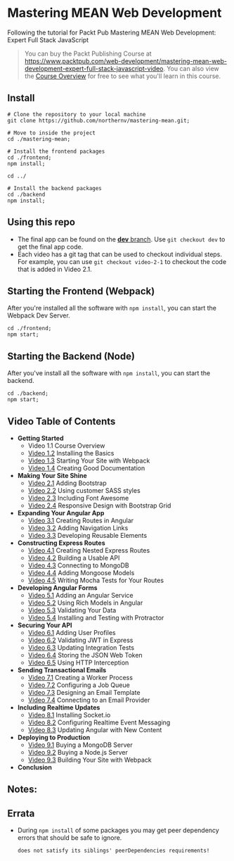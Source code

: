 # Mastering MEAN Web Development
Following the tutorial for Packt Pub Mastering MEAN Web Development: Expert Full Stack JavaScript


> You can buy the Packt Publishing Course at https://www.packtpub.com/web-development/mastering-mean-web-development-expert-full-stack-javascript-video. You can also view the [Course Overview](https://www.packtpub.com/packtlib/video/Web%20Development/9781785882159/8558/8559/The%20Course%20Overview) for free to see what you'll learn in this course.


## Install

```
# Clone the repository to your local machine
git clone https://github.com/northernv/mastering-mean.git;

# Move to inside the project
cd ./mastering-mean;

# Install the frontend packages
cd ./frontend;
npm install;

cd ../

# Install the backend packages
cd ./backend
npm install;
```

## Using this repo

* The final app can be found on the [**dev** branch](https://github.com/northernv/mastering-mean/tree/dev). Use `git checkout dev` to get the final app code.
* Each video has a git tag that can be used to checkout individual steps. For example, you can use `git checkout video-2-1` to checkout the code that is added in Video 2.1.


## Starting the Frontend (Webpack)
After you're installed all the software with `npm install`, you can start the Webpack Dev Server.

```
cd ./frontend;
npm start;
```

## Starting the Backend (Node)
After you've install all the software with `npm install`, you can start the backend.

```
cd ./backend;
npm start;
```

## Video Table of Contents

* **Getting Started**
  * Video 1.1 Course Overview
  * [Video 1.2](https://github.com/northernv/mastering-mean/tree/video-1-2) Installing the Basics
  * [Video 1.3](https://github.com/northernv/mastering-mean/tree/video-1-3) Starting Your Site with Webpack
  * [Video 1.4](https://github.com/northernv/mastering-mean/tree/video-1-4) Creating Good Documentation
* **Making Your Site Shine**
  * [Video 2.1](https://github.com/northernv/mastering-mean/tree/video-2-1) Adding Bootstrap
  * [Video 2.2](https://github.com/northernv/mastering-mean/tree/video-2-2) Using customer SASS styles
  * [Video 2.3](https://github.com/northernv/mastering-mean/tree/video-2-3) Including Font Awesome
  * [Video 2.4](https://github.com/northernv/mastering-mean/tree/video-2-4) Responsive Design with Bootstrap Grid
* **Expanding Your Angular App**
  * [Video 3.1](https://github.com/northernv/mastering-mean/tree/video-3-1) Creating Routes in Angular
  * [Video 3.2](https://github.com/northernv/mastering-mean/tree/video-3-2) Adding Navigation Links
  * [Video 3.3](https://github.com/northernv/mastering-mean/tree/video-3-3) Developing Reusable Elements
* **Constructing Express Routes**
  * [Video 4.1](https://github.com/northernv/mastering-mean/tree/video-4-1) Creating Nested Express Routes
  * [Video 4.2](https://github.com/northernv/mastering-mean/tree/video-4-2) Building a Usable API
  * [Video 4.3](https://github.com/northernv/mastering-mean/tree/video-4-3) Connecting to MongoDB
  * [Video 4.4](https://github.com/northernv/mastering-mean/tree/video-4-4) Adding Mongoose Models
  * [Video 4.5](https://github.com/northernv/mastering-mean/tree/video-4-5) Writing Mocha Tests for Your Routes
* **Developing Angular Forms**
  * [Video 5.1](https://github.com/northernv/mastering-mean/tree/video-5-1) Adding an Angular Service
  * [Video 5.2](https://github.com/northernv/mastering-mean/tree/video-5-2) Using Rich Models in Angular
  * [Video 5.3](https://github.com/northernv/mastering-mean/tree/video-5-3) Validating Your Data
  * [Video 5.4](https://github.com/northernv/mastering-mean/tree/video-5-4) Installing and Testing with Protractor
* **Securing Your API**
  * [Video 6.1](https://github.com/northernv/mastering-mean/tree/video-6-1) Adding User Profiles
  * [Video 6.2](https://github.com/northernv/mastering-mean/tree/video-6-2) Validating JWT in Express
  * [Video 6.3](https://github.com/northernv/mastering-mean/tree/video-6-3) Updating Integration Tests
  * [Video 6.4](https://github.com/northernv/mastering-mean/tree/video-6-4) Storing the JSON Web Token
  * [Video 6.5](https://github.com/northernv/mastering-mean/tree/video-6-5) Using HTTP Interception
* **Sending Transactional Emails**
  * [Video 7.1](https://github.com/northernv/mastering-mean/tree/video-7-1) Creating a Worker Process
  * [Video 7.2](https://github.com/northernv/mastering-mean/tree/video-7-2) Configuring a Job Queue
  * [Video 7.3](https://github.com/northernv/mastering-mean/tree/video-7-3) Designing an Email Template
  * [Video 7.4](https://github.com/northernv/mastering-mean/tree/video-7-4) Connecting to an Email Provider
* **Including Realtime Updates**
  * [Video 8.1](https://github.com/northernv/mastering-mean/tree/video-8-1) Installing Socket.io
  * [Video 8.2](https://github.com/northernv/mastering-mean/tree/video-8-2) Configuring Realtime Event Messaging
  * [Video 8.3](https://github.com/northernv/mastering-mean/tree/video-8-3) Updating Angular with New Content
* **Deploying to Production**
  * [Video 9.1](https://github.com/northernv/mastering-mean/tree/video-9-1) Buying a MongoDB Server
  * [Video 9.2](https://github.com/northernv/mastering-mean/tree/video-9-2) Buying a Node.js Server
  * [Video 9.3](https://github.com/northernv/mastering-mean/tree/video-9-3) Building Your Site with Webpack
* **Conclusion**


## Notes:

## Errata
* During `npm install` of some packages you may get peer dependency errors that should be safe to ignore.
  ```
  does not satisfy its siblings' peerDependencies requirements!
  ```

